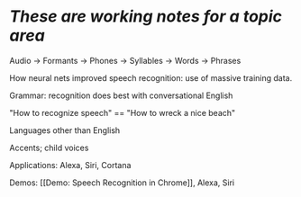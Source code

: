 # _These are working notes for a topic area_

Audio -> Formants -> Phones -> Syllables -> Words -> Phrases

How neural nets improved speech recognition: use of massive training data.

Grammar: recognition does best with conversational English

"How to recognize speech" == "How to wreck a nice beach"

Languages other than English

Accents; child voices

Applications: Alexa, Siri, Cortana

Demos: [[Demo: Speech Recognition in Chrome]], Alexa, Siri